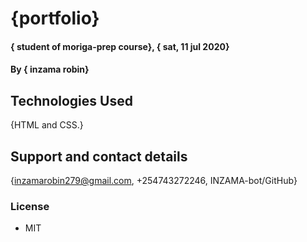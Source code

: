 # {portfolio}
#### { student of moriga-prep course}, { sat, 11 jul 2020}
#### By **{ inzama robin}**
## Technologies Used
{HTML and CSS.}
## Support and contact details
{inzamarobin279@gmail.com, +254743272246, INZAMA-bot/GitHub}
### License
* MIT
